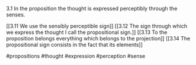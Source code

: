 3.1 In the proposition the thought is expressed perceptibly through the senses.

[[3.11 We use the sensibly perceptible sign]]
[[3.12 The sign through which we express the thought I call the propositional sign.]]
[[3.13 To the proposition belongs everything which belongs to the projection]]
[[3.14 The propositional sign consists in the fact that its elements]]

#propositions #thought #expression #perception #sense